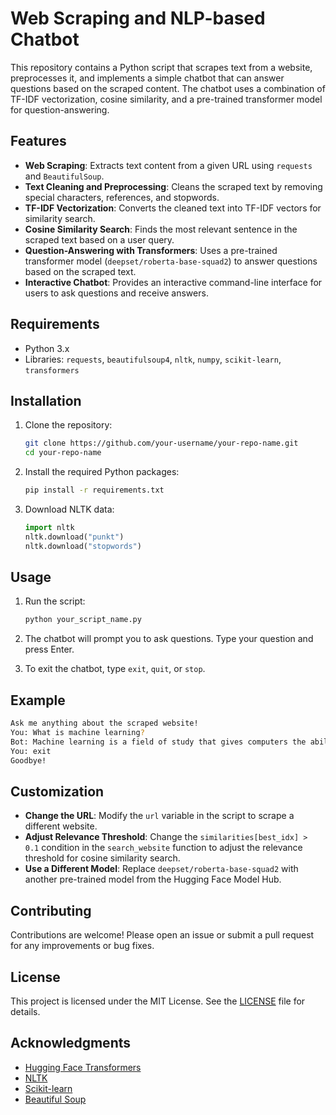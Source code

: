 # Web Scraping and NLP-based Chatbot

This repository contains a Python script that scrapes text from a website, preprocesses it, and implements a simple chatbot that can answer questions based on the scraped content. The chatbot uses a combination of TF-IDF vectorization, cosine similarity, and a pre-trained transformer model for question-answering.

## Features

- **Web Scraping**: Extracts text content from a given URL using `requests` and `BeautifulSoup`.
- **Text Cleaning and Preprocessing**: Cleans the scraped text by removing special characters, references, and stopwords.
- **TF-IDF Vectorization**: Converts the cleaned text into TF-IDF vectors for similarity search.
- **Cosine Similarity Search**: Finds the most relevant sentence in the scraped text based on a user query.
- **Question-Answering with Transformers**: Uses a pre-trained transformer model (`deepset/roberta-base-squad2`) to answer questions based on the scraped text.
- **Interactive Chatbot**: Provides an interactive command-line interface for users to ask questions and receive answers.

## Requirements

- Python 3.x
- Libraries: `requests`, `beautifulsoup4`, `nltk`, `numpy`, `scikit-learn`, `transformers`

## Installation

1. Clone the repository:
   ```bash
   git clone https://github.com/your-username/your-repo-name.git
   cd your-repo-name
   ```

2. Install the required Python packages:
   ```bash
   pip install -r requirements.txt
   ```

3. Download NLTK data:
   ```python
   import nltk
   nltk.download("punkt")
   nltk.download("stopwords")
   ```

## Usage

1. Run the script:
   ```bash
   python your_script_name.py
   ```

2. The chatbot will prompt you to ask questions. Type your question and press Enter.

3. To exit the chatbot, type `exit`, `quit`, or `stop`.

## Example

```bash
Ask me anything about the scraped website!
You: What is machine learning?
Bot: Machine learning is a field of study that gives computers the ability to learn without being explicitly programmed.
You: exit
Goodbye!
```

## Customization

- **Change the URL**: Modify the `url` variable in the script to scrape a different website.
- **Adjust Relevance Threshold**: Change the `similarities[best_idx] > 0.1` condition in the `search_website` function to adjust the relevance threshold for cosine similarity search.
- **Use a Different Model**: Replace `deepset/roberta-base-squad2` with another pre-trained model from the Hugging Face Model Hub.

## Contributing

Contributions are welcome! Please open an issue or submit a pull request for any improvements or bug fixes.

## License

This project is licensed under the MIT License. See the [LICENSE](LICENSE) file for details.

## Acknowledgments

- [Hugging Face Transformers](https://huggingface.co/transformers/)
- [NLTK](https://www.nltk.org/)
- [Scikit-learn](https://scikit-learn.org/stable/)
- [Beautiful Soup](https://www.crummy.com/software/BeautifulSoup/)
